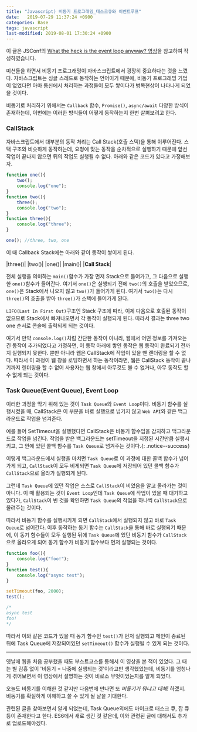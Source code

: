 ```yaml
---
title: "Javascript) 비동기 프로그래밍_태스크큐와 이벤트루프"
date:   2019-07-29 11:37:24 +0900
categories: Base
tags: javascript 
last-modified: 2019-08-01 17:30:24 +0900
---
```


이 글은 JSConf의 [What the heck is the event loop anyway? 영상](https://www.youtube.com/watch?v=8aGhZQkoFbQ)을 참고하여 작성하였습니다.  
  
미션들을 하면서 비동기 프로그래밍이 자바스크립트에서 굉장히 중요하다는 것을 느꼈다. 자바스크립트는 싱글 스레드로 동작하는 언어이기 때문에, 비동기 프로그래밍 기법이 없었다면 아마 통신에서 처리하는 과정들이 모두 쌓이다가 병목현상이 나타나게 되었을 것이다.  
  
비동기로 처리하기 위해서는 `Callback` 함수, `Promise()`, `async/await` 다양한 방식이 존재하는데, 이번에는 이러한 방식들이 어떻게 동작하는지 한번 살펴보려고 한다. 

### CallStack

자바스크립트에서 대부분의 동작 처리는 Call Stack(호출 스택)을 통해 이루어진다. 스택 구조와 비슷하게 동작하는데, 요청에 맞는 동작을 순차적으로 실행하기 때문에 앞선 작업이 끝나지 않으면 뒤의 작업도 실행될 수 없다. 아래와 같은 코드가 있다고 가정해보자.  
  
```javascript
function one(){
    two();
    console.log("one");
}
function two(){
    three();
    console.log("two");
}
function three(){
    console.log("three");
}

one(); //three, two, one
```

이 때 Callback Stack에는 아래와 같이 동작이 쌓이게 된다.  
  
|three()|
|two()|
|one()|
|main()|
|**Call Stack**|
  
전체 실행을 의미하는 `main()`함수가 가장 먼저 Stack으로 들어가고, 그 다음으로 실행한 `one()`함수가 들어간다. 여기서 `one()`은 실행되기 전에 `two()`의 호출을 받았으므로, `one()`은 Stack에서 나오지 않고 `two()`가 들어가게 된다. 여기서 `two()`는 다시 `three()`의 호출을 받아 `three()`가 스택에 들어가게 된다.  
  
`LIFO(Last In First Out)`구조인 Stack 구조에 따라, 이제 다음으로 호출된 동작이 없으므로 Stack에서 빠져나오면서 각 동작이 실행되게 된다. 따라서 결과는 three two one 순서로 콘솔에 출력되게 되는 것이다.  
  
여기서 만약 `console.log()`처럼 간단한 동작이 아니라, 웹에서 어떤 정보를 가져오는 긴 동작이 추가되었다고 가정하면, 이 동작 아래에 쌓인 동작은 웹 동작이 완료되기 전까지 실행되지 못한다. 뿐만 아니라 웹은 CallStack에 작업이 있을 땐 렌더링을 할 수 없다. 따라서 이 과정이 웹 창을 로딩하면서 하는 동작이라면, 웹은 CallStack 동작이 끝나기까지 렌더링을 할 수 없어 사용자는 웹 창에서 아무것도 볼 수 없거나, 아무 동작도 할 수 없게 되는 것이다.   
  
### Task Queue(Event Queue), Event Loop 

이러한 과정을 막기 위해 있는 것이 `Task Queue`와 `Event Loop`이다. 비동기 함수를 실행시켰을 때, CallStack은 이 부분을 바로 실행으로 넘기지 않고 `Web API`와 같은 백그라운드로 작업을 넘겨준다.  
  
예를 들어 SetTimeout을 실행했다면 CallStack은 비동기 함수임을 감지하고 백그라운드로 작업을 넘긴다. 작업을 받은 백그라운드는 setTimeout을 지정된 시간만큼 실행시키고, 그 안에 있던 콜백 함수를 `Task Queue`로 넘겨주는 것이다.{: .notice--success}   
  
이렇게 백그라운드에서 실행을 마치면 `Task Queue`로 이 과정에 대한 콜백 함수가 넘어가게 되고, `CallStack`이 모두 비게되면 `Task Queue`에 저장되어 있던 콜백 함수가 `CallStack`으로 올라가 실행되게 된다.  
  
그런데 `Task Queue`에 있던 작업은 스스로 `CallStack`이 비었음을 알고 올라가는 것이 아니다. 이 때 활용되는 것이 `Event Loop`인데 `Task Queue`에 작업이 있을 때 대기하고 있다가, `CallStack`이 빈 것을 확인하면 `Task Queue`의 작업을 하나씩 `CallStack`으로 올려주는 것이다.  

따라서 비동기 함수를 실행시키게 되면 `CallStack`에서 실행되지 않고 바로 `Task Queue`로 넘어간다. 이후 동작하는 동기 함수는 `CallStack`을 통해 바로 실행되기 때문에, 이 동기 함수들이 모두 실행된 뒤에 `Task Queue`에 있던 비동기 함수가 `CallStack`으로 올라오게 되어 동기 함수가 비동기 함수보다 먼저 실행되는 것이다.  

```javascript
function foo(){
    console.log("foo!");
}
function test(){
    console.log("async test");
}

setTimeout(foo, 2000);
test();

/*
async test
foo!
*/
```

따라서 이와 같은 코드가 있을 때 동기 함수인 `test()`가 먼저 실행되고 메인이 종료된 뒤에 Task Queue에 저장되어있던 `setTimeout()` 함수가 실행될 수 있게 되는 것이다.  

___

옛날에 웹을 처음 공부했을 때도 부스트코스를 통해서 이 영상을 본 적이 있었다. 그 때는 별 감흥 없이 '비동기 = 나중에 실행되는 것'이라고만 생각했었는데, 비동기를 엄청나게 겪어보면서 이 영상에서 설명하는 것이 비로소 무엇이었는지를 알게 되었다.  
  
오늘도 비동기를 이해한 것 같지만 다음번에 만나면 또 _비동기가 뭐냐고 대체!_ 하겠지. 비동기를 확실하게 이해하고 쓸 수 있게 될 날을 기대한다.  
  
관련된 글을 찾아보면서 알게 되었는데, Task Queue외에도 마이크로 태스크 큐, 잡 큐 등이 존재한다고 한다. ES6에서 새로 생긴 것 같은데, 이와 관련된 글에 대해서도 추가로 업로드해야겠다. 

